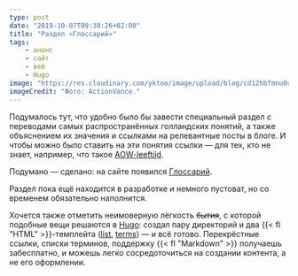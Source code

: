 ```yaml
---
type: post
date: "2019-10-07T09:38:26+02:00"
title: "Раздел «Глоссарий»"
tags:
    - анонс
    - сайт
    - веб
    - Hugo
image: "https://res.cloudinary.com/yktoo/image/upload/blog/cd12hbfmnu0c3605.jpg"
imageCredit: "Фото: ActionVance."
---
```


Подумалось тут, что удобно было бы завести специальный раздел с переводами самых распространённых голландских понятий, а также объяснением их значения и ссылками на релевантные посты в блоге. И чтобы можно было ставить на эти понятия ссылки — для тех, кто не знает, например, что такое [AOW-leeftijd](/glossary/aow-leeftijd).

Подумано — сделано: на сайте появился [Глоссарий](/glossary).

<!--more-->

Раздел пока ещё находится в разработке и немного пустоват, но со временем обязательно наполнится.

Хочется также отметить неимоверную лёгкость ~~бытия~~, с которой подобные вещи решаются в [Hugo](https://gohugo.io/): создал пару директорий и два {{< fl "HTML" >}}-темплейта ([list](https://github.com/yktoo/yktoo.com/blob/master/layouts/glossary/list.html), [terms](https://github.com/yktoo/yktoo.com/blob/master/layouts/glossary/terms.html)) — и всё готово. Перекрёстные ссылки, списки терминов, поддержку {{< fl "Markdown" >}} получаешь забесплатно, и можешь легко сосредоточиться на создании контента, а не его оформлении.
